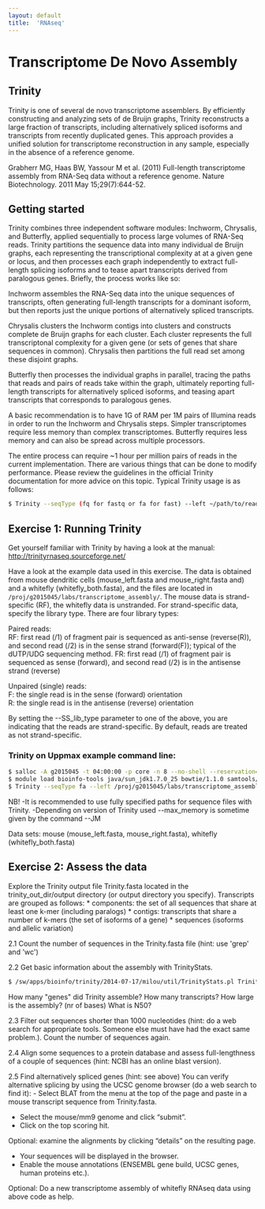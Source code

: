 ```yaml
---
layout: default
title:  'RNAseq'
---
```


# Transcriptome De Novo Assembly

## Trinity

Trinity is one of several de novo transcriptome assemblers. By efficiently constructing and analyzing sets of de Bruijn graphs, Trinity reconstructs a large fraction of transcripts, including alternatively spliced isoforms and transcripts from recently duplicated genes.
This approach provides a unified solution for transcriptome reconstruction in any sample, especially in the absence of a reference genome.

Grabherr MG, Haas BW, Yassour M et al. (2011) Full-length transcriptome assembly from RNA-Seq data without a reference genome.
Nature Biotechnology.
2011 May 15;29(7):644-52.

## Getting started

Trinity combines three independent software modules: Inchworm, Chrysalis, and Butterfly, applied sequentially to process large volumes of RNA-Seq reads.
Trinity partitions the sequence data into many individual de Bruijn graphs, each representing the transcriptional complexity at at a given gene or locus, and then processes each graph independently to extract full-length splicing isoforms and to tease apart transcripts derived from paralogous genes.
Briefly, the process works like so:

Inchworm assembles the RNA-Seq data into the unique sequences of transcripts, often generating full-length transcripts for a dominant isoform, but then reports just the unique portions of alternatively spliced transcripts.

Chrysalis clusters the Inchworm contigs into clusters and constructs complete de Bruijn graphs for each cluster.
Each cluster represents the full transcriptonal complexity for a given gene (or sets of genes that share sequences in common).
Chrysalis then partitions the full read set among these disjoint graphs.

Butterfly then processes the individual graphs in parallel, tracing the paths that reads and pairs of reads take within the graph, ultimately reporting full-length transcripts for alternatively spliced isoforms, and teasing apart transcripts that corresponds to paralogous genes.

A basic recommendation is to have 1G of RAM per 1M pairs of Illumina reads in order to run the Inchworm and Chrysalis steps.
Simpler transcriptomes require less memory than complex transcriptomes.
Butterfly requires less memory and can also be spread across multiple processors.

The entire process can require ~1 hour per million pairs of reads in the current implementation.
There are various things that can be done to modify performance.
Please review the guidelines in the official Trinity documentation for more advice on this topic.
Typical Trinity usage is as follows:

```bash
$ Trinity --seqType (fq for fastq or fa for fast) --left ~/path/to/reads_1.fq --right ~/path/to/reads_2.fq (or --single for single reads) --CPU 4 --output ~/path/to/output_dir
```

## Exercise 1: Running Trinity

Get yourself familiar with Trinity by having a look at the manual: http://trinityrnaseq.sourceforge.net/

Have a look at the example data used in this exercise.
The data is obtained from mouse dendritic cells (mouse_left.fasta and mouse_right.fasta and) and a whitefly (whitefly_both.fasta), and the files are located in `/proj/g2015045/labs/transcriptome_assembly/`.
The mouse data is strand-specific (RF), the whitefly data is unstranded.
For strand-specific data, specify the library type.
There are four library types:

Paired reads:  
RF: first read (/1) of fragment pair is sequenced as anti-sense (reverse(R)), and second read (/2) is in the sense strand (forward(F)); typical of the dUTP/UDG sequencing method.
FR: first read (/1) of fragment pair is sequenced as sense (forward), and second read (/2) is in the antisense strand (reverse)  

Unpaired (single) reads:  
F: the single read is in the sense (forward) orientation  
R: the single read is in the antisense (reverse) orientation

By setting the --SS_lib_type parameter to one of the above, you are indicating that the reads are strand-specific.
By default, reads are treated as not strand-specific.

### Trinity on Uppmax example command line:
```bash
$ salloc -A g2015045 -t 04:00:00 -p core -n 8 --no-shell --reservation=g2015045_20151120 &
$ module load bioinfo-tools java/sun_jdk1.7.0_25 bowtie/1.1.0 samtools/0.1.19 trinity/2014-07-17
$ Trinity --seqType fa --left /proj/g2015045/labs/transcriptome_assembly/mouse_left.fasta --right /proj/g2015045/labs/transcriptome_assembly/mouse_right.fasta --SS_lib_type RF --CPU 8 --max_memory 16G --output trinity_out/
```

NB! -It is recommended to use fully specified paths for sequence files with Trinity.
    -Depending on version of Trinity used --max_memory is sometime given by the command --JM

Data sets: mouse (mouse_left.fasta, mouse_right.fasta), whitefly (whitefly_both.fasta)

## Exercise 2: Assess the data

Explore the Trinity output file Trinity.fasta located in the trinity_out_dir/output directory (or output directory you specify).
Transcripts are grouped as follows: * components: the set of all sequences that share at least one k-mer (including paralogs) * contigs: transcripts that share a number of k-mers (the set of isoforms of a gene) * sequences (isoforms and allelic variation)

2.1 Count the number of sequences in the Trinity.fasta file (hint: use 'grep' and 'wc')

2.2 Get basic information about the assembly with TrinityStats.
```bash
$ /sw/apps/bioinfo/trinity/2014-07-17/milou/util/TrinityStats.pl Trinity.fasta
```
How many "genes" did Trinity assemble? How many transcripts?
How large is the assembly? (nr of bases)
What is N50?

2.3 Filter out sequences shorter than 1000 nucleotides (hint: do a web search for appropriate tools. Someone else must have had the exact same problem.). Count the number of sequences again.

2.4 Align some sequences to a protein database and assess full-lengthness of a couple of sequences (hint: NCBI has an online blast version).

2.5 Find alternatively spliced genes (hint: see above) You can verify alternative splicing by using the UCSC genome browser (do a web search to find it): - Select BLAT from the menu at the top of the page and paste in a mouse transcript sequence from Trinity.fasta.
- Select the mouse/mm9 genome and click “submit”.
- Click on the top scoring hit.

Optional: examine the alignments by clicking “details” on the resulting page.
- Your sequences will be displayed in the browser.
- Enable the mouse annotations (ENSEMBL gene build, UCSC genes, human proteins etc.).

Optional: Do a new transcriptome assembly of whitefly RNAseq data using above code as help.

